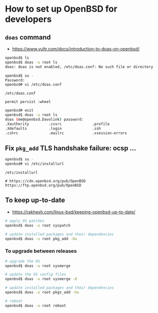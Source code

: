 # How to set up OpenBSD for developers


## `doas` command

- <https://www.vultr.com/docs/introduction-to-doas-on-openbsd/>

```bash
openbsd$ ls
openbsd$ doas -u root ls
doas: doas is not enabled, /etc/doas.conf: No such file or directory

openbsd$ su -
Password:
openbsd# vi /etc/doas.conf
```

`/etc/doas.conf`

```
permit persist :wheel
```

```bash
openbsd# exit
openbsd$ doas -u root ls
doas (me@openbsd.Davolink) password: 
.Xauthority         .cvsrc              .profile
.Xdefaults          .login              .ssh
.cshrc              .mailrc             .xsession-errors
```

## Fix `pkg_add` TLS handshake failure: ocsp ...

```bash
openbsd$ su -
openbsd# vi /etc/installurl
```

`/etc/installurl`

```
# https://cdn.openbsd.org/pub/OpenBSD
https://ftp.openbsd.org/pub/OpenBSD
```

## To keep up-to-date

- <https://rakhesh.com/linux-bsd/keeping-openbsd-up-to-date/>

```bash
# apply OS patches
openbsd$ doas -u root syspatch

# update installed packages and their dependencies
openbsd$ doas -u root pkg_add -Uu
```

### To upgrade between releases

```bash
# upgrade the OS
openbsd$ doas -u root sysmerge

# update the OS config files
openbsd$ doas -u root sysmerge -d

# update installed packages and their dependencies
openbsd$ doas -u root pkgs_add -Uu

# reboot
openbsd$ doas -u root reboot
```

